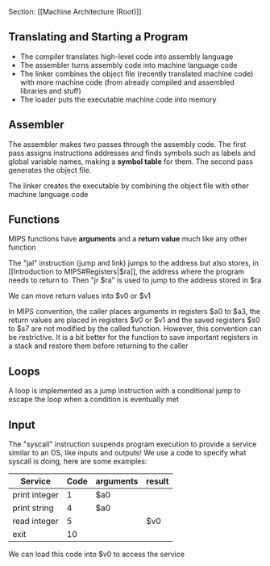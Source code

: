 Section: [[Machine Architecture (Root)]]
## Translating and Starting a Program

- The compiler translates high-level code into assembly language
- The assembler turns assembly code into machine language code
- The linker combines the object file (recently translated machine code) with more machine code (from already compiled and assembled libraries and stuff)
- The loader puts the executable machine code into memory
## Assembler

The assembler makes two passes through the assembly code. The first pass assigns instructions addresses and finds symbols such as labels and global variable names, making a **symbol table** for them. The second pass generates the object file.

The linker creates the executable by combining the object file with other machine language code
## Functions

MIPS functions have **arguments** and a **return value** much like any other function

The "jal" instruction (jump and link) jumps to the address but also stores, in [[Introduction to MIPS#Registers|$ra]], the address where the program needs to return to. Then "jr $ra" is used to jump to the address stored in $ra 

We can move return values into $v0 or $v1 

In MIPS convention, the caller places arguments in registers $a0 to $a3, the return values are placed in registers $v0 or $v1 and the saved registers $s0 to $s7 are not modified by the called function. However, this convention can be restrictive. It is a bit better for the function to save important registers in a stack and restore them before returning to the caller
## Loops

A loop is implemented as a jump instruction with a conditional jump to escape the loop when a condition is eventually met
## Input

The "syscall" instruction suspends program execution to provide a service similar to an OS, like inputs and outputs! We use a code to specify what syscall is doing, here are some examples:

| Service       | Code | arguments | result |
| ------------- | ---- | --------- | ------ |
| print integer | 1    | $a0       |        |
| print string  | 4    | $a0       |        |
| read integer  | 5    |           | $v0    |
| exit          | 10   |           |        |
We can load this code into $v0 to access the service